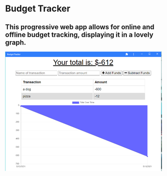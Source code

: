 # Budget Tracker

## This progressive web app allows for online and offline budget tracking, displaying it in a lovely graph.

![Screenshot](screenie.PNG)